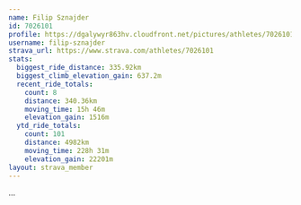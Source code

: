 ```yaml
---
name: Filip Sznajder
id: 7026101
profile: https://dgalywyr863hv.cloudfront.net/pictures/athletes/7026101/2123836/18/large.jpg
username: filip-sznajder
strava_url: https://www.strava.com/athletes/7026101
stats:
  biggest_ride_distance: 335.92km
  biggest_climb_elevation_gain: 637.2m
  recent_ride_totals:
    count: 8
    distance: 340.36km
    moving_time: 15h 46m
    elevation_gain: 1516m
  ytd_ride_totals:
    count: 101
    distance: 4982km
    moving_time: 228h 31m
    elevation_gain: 22201m
layout: strava_member
--- 
```

...
